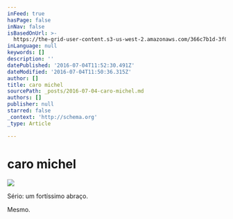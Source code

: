 ```yaml
---
inFeed: true
hasPage: false
inNav: false
isBasedOnUrl: >-
  https://the-grid-user-content.s3-us-west-2.amazonaws.com/366c7b1d-3f04-4969-8370-240bfad6c00f.jpg
inLanguage: null
keywords: []
description: ''
datePublished: '2016-07-04T11:52:30.491Z'
dateModified: '2016-07-04T11:50:36.315Z'
author: []
title: caro michel
sourcePath: _posts/2016-07-04-caro-michel.md
authors: []
publisher: null
starred: false
_context: 'http://schema.org'
_type: Article

---
```

# caro michel
![](https://the-grid-user-content.s3-us-west-2.amazonaws.com/366c7b1d-3f04-4969-8370-240bfad6c00f.jpg)

Sério: um fortíssimo abraço.

Mesmo.